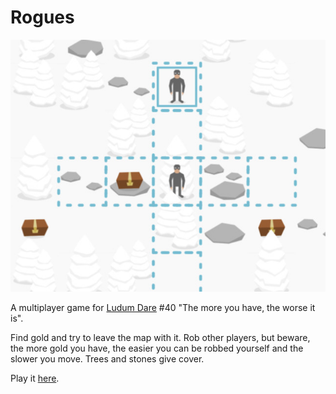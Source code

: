 # Rogues

<img src="https://raw.githubusercontent.com/markusfisch/Rogues/gh-pages/screenshot.jpg" alt="screenshot"/>

A multiplayer game for [Ludum Dare](http://ldjam.com) #40
"The more you have, the worse it is".

Find gold and try to leave the map with it.
Rob other players, but beware, the more gold you have,
the easier you can be robbed yourself and the slower you move.
Trees and stones give cover.

Play it [here](http://hhsw.de/sites/proto/ld40/).
